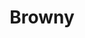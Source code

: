 ---
language: id
layout: product-item
title: Browny
description: Description in &amp; Browny
keyword: keyword in Browny
image: /images/Browny-Leathered-website.jpg
sub-title: Panel &#58; Leathered
article-1: Custom size upon order<br>Thickness &#58; 1/2″ <br>Panel &#58; Leathered <br>Color &#58; Light to dark brown <br>
title-right: Browny
article-right: Browny
title-2: Browny
article-2: Browny
article-3: Browny
alt-slide1: Browny
alt-slide2: Browny
alt-slide3: Browny
slide1: /images/Browny-Leathered-website.jpg
slide2: /images/Browny-Leathered-website.jpg
slide3: /images/Browny-Leathered-website.jpg
---